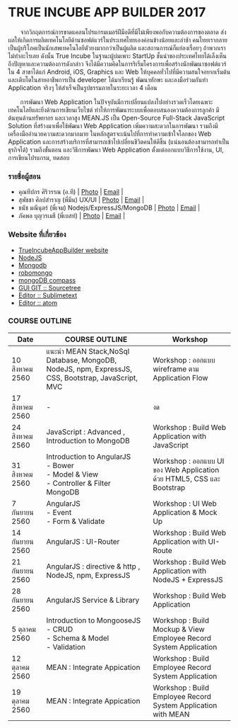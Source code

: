 # TRUE INCUBE APP BUILDER 2017
&nbsp;&nbsp;&nbsp;&nbsp;&nbsp;&nbsp; จากวิกฤตการณ์การขาดแคลนโปรแกรมเมอร์ฝีมือดีที่มีไม่เพียงพอกับความต้องการของตลาด ส่งผลให้เกิดการผลิตเทคโนโลยีด้านซอฟต์แวร์ในประเทศไทยเองค่อนข้างน้อยและล่าช้า คนไทยเรากลายเป็นผู้บริโภคเป็นนักเสพเทคโนโลยีตัวยงมากกว่าเป็นผู้ผลิต และสถานการณ์ก็แย่ลงเรื่อยๆ ถ้าพวกเราไม่ทำอะไรเลย ดังนั้น True Incube ในฐานะผู้บ่มเพาะ StartUp ชั้นนำของประเทศไทยได้เล็งเห็นถึงปัญหาและความต้องการดังกล่าว จึงได้มีความคิดในการริเริ่มโครงการเพื่อสร้างนักพัฒนาซอฟต์แวร์ใน 4 สาขาได้แก่ Android, iOS, Graphics และ Web ให้บุคคลทั่วไปที่มีความสนใจอยากเริ่มต้นและเติบโตในสายอาชีพการเป็น developer ได้มาเรียนรู้ พัฒนาทักษะ และลงมือร่วมกันทำ Application จริงๆ ให้สำเร็จเป็นรูปธรรมภายในระยะเวลา 4 เดือน

&nbsp;&nbsp;&nbsp;&nbsp;&nbsp;&nbsp; การพัฒนา Web Application ในปัจจุบันมีการเปลี่ยนแปลงไปอย่างรวดเร็วโดยเฉพาะเทคโนโลยีและยิ่งด้านการเขียนเว็บไซต์ ทำให้การพัฒนาระบบเพื่อตอบสนองความต้องการลูกค้า มีต้นทุนด้านทรัพยากร และเวลาสูง MEAN.JS เป็น Open-Source Full-Stack JavaScript Solution ที่สร้างมาเพื่อใช้พัฒนา Web Application เพิ่มความสะดวกในการพัฒนา รวมถึงมีเครื่องมืออำนวยความสะดวกมากมาย ในหลักสูตรจะเน้นไปที่การทำความเข้าใจโลกของ Web Application และการสร้างบริการที่สามารถเข้าไปเปลี่ยนชีวิตคนให้ดีขึ้น (แน่นอนต้องสามารถทำเป็นธุรกิจได้) รวมถึงขั้นตอน และวิธีการพัฒนา Web Application ตั้งแต่ออกแบบวิธีการใช้งาน, UI, การเขียนโปรแกรม, ทดสอบ
### รายชื่อผู้สอน
- คุณทีปกร ศิริวรรณ (อ.ที) 
| [Photo](http://www.trueincube.com/assets/images/true%20incube%20app%20builder/%E0%B8%97%E0%B8%B5%E0%B8%9B%E0%B8%81%E0%B8%A3%20%E0%B8%A8%E0%B8%B4%E0%B8%A3%E0%B8%B4%E0%B8%A7%E0%B8%A3%E0%B8%A3%E0%B8%93%20(%E0%B8%AD.%E0%B8%97%E0%B8%B5)%20%E0%B8%9C%E0%B8%B9%E0%B9%89%E0%B8%AA%E0%B8%A3%E0%B9%89%E0%B8%B2%E0%B8%87%E0%B9%82%E0%B8%9B%E0%B8%A3%E0%B9%81%E0%B8%81%E0%B8%A3%E0%B8%A1%E0%B9%80%E0%B8%A1%E0%B8%AD%E0%B8%A3%E0%B9%8C%E0%B8%A1%E0%B8%99%E0%B8%B8%E0%B8%A9%E0%B8%A2%E0%B9%8C%E0%B8%97%E0%B8%AD%E0%B8%87%E0%B8%84%E0%B8%B3.jpg)
| [Email](teepakorn.s@csithailand.com) |
- สุพัชชา ศิลปสำราญ (พี่มีน) UX/UI
| [Photo](http://www.trueincube.com/assets/images/true%20incube%20app%20builder/%E0%B8%AA%E0%B8%B8%E0%B8%9E%E0%B8%B1%E0%B8%8A%E0%B8%8A%E0%B8%B2%20%E0%B8%A8%E0%B8%B4%E0%B8%A5%E0%B8%9B%E0%B8%AA%E0%B8%B3%E0%B8%A3%E0%B8%B2%E0%B8%8D%20(%E0%B8%A1%E0%B8%B5%E0%B8%99).jpg)
| [Email](suphatchar.s@csithailand.com) |
- ธนัช มณีนุตร์ (พี่เจม) Nodejs/ExpressJS/MongoDB
| [Photo](http://www.trueincube.com/assets/images/true%20incube%20app%20builder/%E0%B8%98%E0%B8%99%E0%B8%B1%E0%B8%8A%20%E0%B8%A1%E0%B8%93%E0%B8%B5%E0%B8%99%E0%B8%B8%E0%B8%95%E0%B8%A3%E0%B9%8C%20(%E0%B9%80%E0%B8%88%E0%B8%A1).jpg)
| [Email](thanat.m@csithailand.com) |
- ภัคพล บุญวรเมธี (พี่เบสท์) 
| [Photo](http://www.trueincube.com/assets/images/true%20incube%20app%20builder/%E0%B8%A0%E0%B8%B1%E0%B8%84%E0%B8%9E%E0%B8%A5%20%E0%B8%9A%E0%B8%B8%E0%B8%8D%E0%B8%A7%E0%B8%A3%E0%B9%80%E0%B8%A1%E0%B8%98%E0%B8%B5%20(%E0%B9%80%E0%B8%9A%E0%B8%AA%E0%B8%97%E0%B9%8C).jpg)
| [Email](pukapon.b@csithailand.com) |

### Website ที่เกี่ยวข้อง
- [TrueIncubeAppBuilder website](http://www.trueincube.com/page/eventTrueIncubeAppBuilder/)
- [NodeJS](https://nodejs.org/en/)
- [Mongodb](https://www.mongodb.com/download-center#community)
- [robomongo](https://robomongo.org/download)
- [mongoDB compass](https://www.mongodb.com/download-center?jmp=nav#compass)
- [GUI GIT :: Sourcetree](https://www.sourcetreeapp.com/)
- [Editor :: Sublimetext](https://www.sublimetext.com/)
- [Editor :: atom](https://atom.io/)

### COURSE OUTLINE
| Date | COURSE OUTLINE | Workshop|
| --------|---------|-------|
| 10 สิงหาคม 2560|แนะนำ MEAN Stack,NoSql Database, MongoDB, NodeJS, npm, ExpressJS, CSS, Bootstrap, JavaScript, MVC | Workshop : ออกแบบ wireframe ตาม Application Flow|
| 17 สิงหาคม 2560| - |	งด |
| 24 สิงหาคม 2560|JavaScript : Advanced , Introduction to MongoDB  |	Workshop : Build Web Application with JavaScript|
| 31 สิงหาคม 2560|Introduction to AngularJS <br>    - Bower <br>    - Model & View <br>    - Controller & Filter <br> MongoDB  |	Workshop : ออกแบบ UI ของ Web Application ด้วย HTML5, CSS และ Bootstrap|
| 7 กันยายน 2560|AngularJS <br> - Event <br> - Form & Validate  | Workshop : UI Web Application & Mock Up |
| 14 กันยายน 2560| AngularJS : UI-Router | Workshop : Build Web Application with UI-Route |
| 21 กันยายน 2560 | AngularJS : directive & http , NodeJS, npm, ExpressJS 	| Workshop : Build Web Application with NodeJS + ExpressJS  |
| 28 กันยายน 2560 | AngularJS Service & Library  | Workshop : Build Web Application |
| 5 ตุลาคม 2560 | Introduction to MongooseJS <br>    - CRUD <br>    - Schema & Model<br>    - Validation | Workshop : Build Mockup & View Employee Record System Application|
| 12 ตุลาคม 2560 | MEAN : Integrate Appication |	Workshop : Build Employee Record System Application |
| 19 ตุลาคม 2560 | MEAN : Integrate Appication |	Workshop : Build Employee Record System Application with MEAN|


